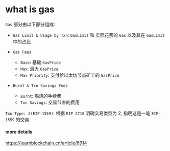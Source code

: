 # what is gas



`Gas` 部分由以下部分组成:

- `Gas Limit & Usage by Txn`: `GasLimit` 和 实际花费的 `Gas` 以及其在 `GasLimit` 中的占比

- ```
  Gas Fees
  ```

  - `Base`: 基础 `GasPrice`
  - `Max`: 最大 `GasPrice`
  - `Max Priority`: 支付给以太坊节点矿工的 `GasPrice`

- ```
  Burnt & Txn Savings Fees
  ```

  - `Burnt`: 燃烧的手续费
  - `Txn Savings`: 交易节省的费用

`Txn Type: 2(EIP-1559)`: 根据 `EIP-2718` 明确交易类型为 2, 指明这是一笔 `EIP-1559` 的交易

#### more details

https://learnblockchain.cn/article/6914